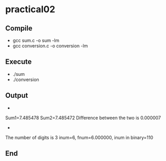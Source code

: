 # practical02

## Compile
* gcc sum.c -o sum -lm
* gcc conversion.c -o conversion -lm

## Execute
* ./sum
* ./conversion

## Output
* 
 Sum1=7.485478
 Sum2=7.485472
 Difference between the two is 0.000007

*

The number of digits is 3
inum=6, fnum=6.000000, inum in binary=110

## End
